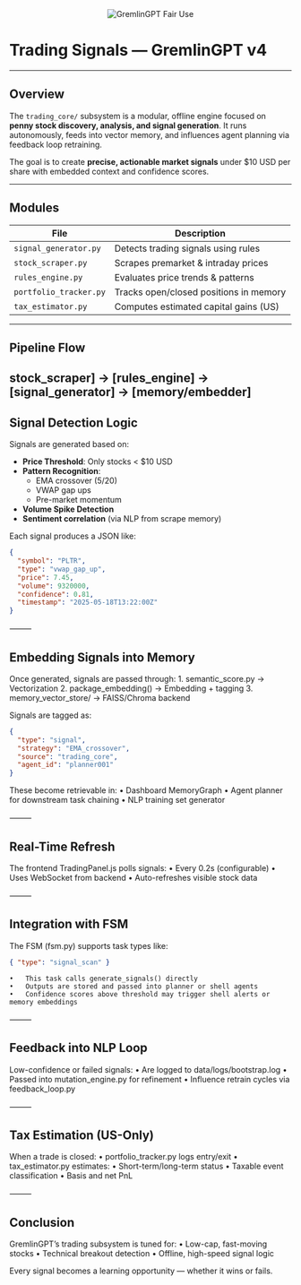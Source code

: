 <div align="center">
  <img src="https://img.shields.io/badge/Fair%20Use-GremlinGPT%20v1.0-black?style=for-the-badge&labelColor=black&color=red&logo=ghost&logoColor=red" alt="GremlinGPT Fair Use">
</div>

# Trading Signals — GremlinGPT v4

---

## Overview

The `trading_core/` subsystem is a modular, offline engine focused on **penny stock discovery, analysis, and signal generation**. It runs autonomously, feeds into vector memory, and influences agent planning via feedback loop retraining.

The goal is to create **precise, actionable market signals** under $10 USD per share with embedded context and confidence scores.

---

## Modules

| File                     | Description                              |
|--------------------------|------------------------------------------|
| `signal_generator.py`    | Detects trading signals using rules      |
| `stock_scraper.py`       | Scrapes premarket & intraday prices      |
| `rules_engine.py`        | Evaluates price trends & patterns        |
| `portfolio_tracker.py`   | Tracks open/closed positions in memory   |
| `tax_estimator.py`       | Computes estimated capital gains (US)    |

---

## Pipeline Flow

stock_scraper] → [rules_engine] → [signal_generator] → [memory/embedder]
---

## Signal Detection Logic

Signals are generated based on:

- **Price Threshold**: Only stocks < $10 USD
- **Pattern Recognition**:
  - EMA crossover (5/20)
  - VWAP gap ups
  - Pre-market momentum
- **Volume Spike Detection**
- **Sentiment correlation** (via NLP from scrape memory)

Each signal produces a JSON like:

```json
{
  "symbol": "PLTR",
  "type": "vwap_gap_up",
  "price": 7.45,
  "volume": 9320000,
  "confidence": 0.81,
  "timestamp": "2025-05-18T13:22:00Z"
}
```

⸻

## Embedding Signals into Memory

Once generated, signals are passed through:
	1.	semantic_score.py → Vectorization
	2.	package_embedding() → Embedding + tagging
	3.	memory_vector_store/ → FAISS/Chroma backend

Signals are tagged as:
```json
{
  "type": "signal",
  "strategy": "EMA_crossover",
  "source": "trading_core",
  "agent_id": "planner001"
}
```
These become retrievable in:
	•	Dashboard MemoryGraph
	•	Agent planner for downstream task chaining
	•	NLP training set generator

⸻

## Real-Time Refresh

The frontend TradingPanel.js polls signals:
	•	Every 0.2s (configurable)
	•	Uses WebSocket from backend
	•	Auto-refreshes visible stock data

⸻

## Integration with FSM

The FSM (fsm.py) supports task types like:
```json
{ "type": "signal_scan" }
```
	•	This task calls generate_signals() directly
	•	Outputs are stored and passed into planner or shell agents
	•	Confidence scores above threshold may trigger shell alerts or memory embeddings

⸻

## Feedback into NLP Loop

Low-confidence or failed signals:
	•	Are logged to data/logs/bootstrap.log
	•	Passed into mutation_engine.py for refinement
	•	Influence retrain cycles via feedback_loop.py

⸻

## Tax Estimation (US-Only)

When a trade is closed:
	•	portfolio_tracker.py logs entry/exit
	•	tax_estimator.py estimates:
	•	Short-term/long-term status
	•	Taxable event classification
	•	Basis and net PnL

⸻

## Conclusion

GremlinGPT’s trading subsystem is tuned for:
	•	Low-cap, fast-moving stocks
	•	Technical breakout detection
	•	Offline, high-speed signal logic

Every signal becomes a learning opportunity — whether it wins or fails.
